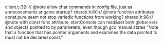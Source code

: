 client.c:32:    // @note allow chat commands in config file, just as announcements at game startup?
shared.h:60:// @note function attributes const,pure seem not stop variadic functions from working?
shared.h:98:// @note with const func attribute, startConsole can read&set both global vars and objects pointed to by parameters, even though gcc manual states "Note that a function that has pointer arguments and examines the data pointed to must not be declared const."
